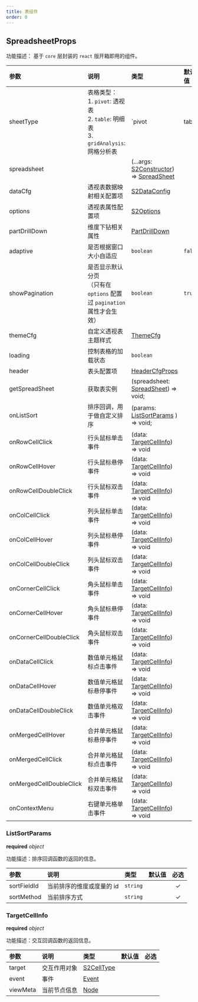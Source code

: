 ```yaml
---
title: 表组件
order: 0
---
```


## SpreadsheetProps

功能描述： 基于 `core` 层封装的 `react` 版开箱即用的组件。

| 参数 | 说明                                                         | 类型 | 默认值  | 必选 |
| :--- | :--- | :--- | :--- | :---: |
| sheetType |  表格类型：<br> 1. `pivot`: 透视表 <br> 2. `table`: 明细表 <br> 3. `gridAnalysis`: 网格分析表| `pivot | table | gridAnalysis` | `pivot` | |
| spreadsheet | | (...args: [S2Constructor](/zh/docs/api/basic-class/spreadsheet#s2constructor)) => [SpreadSheet](/zh/docs/api/basic-class/spreadsheet) | |  |
| dataCfg |  透视表数据映射相关配置项 | [S2DataConfig](/zh/docs/api/general/S2DataConfig) | | ✓ |
| options | 透视表属性配置项 | [S2Options](/zh/docs/api/general/S2Options) | | ✓ |
| partDrillDown |  维度下钻相关属性 | [PartDrillDown](/zh/docs/api/components/drill-down) | |  |
| adaptive | 是否根据窗口大小自适应 | `boolean` | `false` | |
| showPagination | 是否显示默认分页<br>（只有在 `options` 配置过 `pagination`  属性才会生效） | `boolean` | `true` | |
| themeCfg | 自定义透视表主题样式 | [ThemeCfg](/zh/docs/api/general/S2Theme) | |  |
| loading | 控制表格的加载状态 | `boolean` | | |
| header | 表头配置项 | [HeaderCfgProps](/zh/docs/api/components/header) | | |
| getSpreadSheet | 获取表实例 | (spreadsheet: [SpreadSheet](/zh/docs/api/basic-class/spreadsheet)) => void; | | |
| onListSort | 排序回调，用于做自定义排序 |  (params: [ListSortParams](#listsortparams) ) => void; | |  |
| onRowCellClick | 行头鼠标单击事件 | (data: [TargetCellInfo](#targetcellinfo)) => void | | |
| onRowCellHover | 行头鼠标悬停事件 | (data: [TargetCellInfo](#targetcellinfo)) => void | | |
| onRowCellDoubleClick | 行头鼠标双击事件 | (data: [TargetCellInfo](#targetcellinfo)) => void | | |
| onColCellClick | 列头鼠标单击事件 | (data: [TargetCellInfo](#targetcellinfo)) => void | | |
| onColCellHover | 列头鼠标悬停事件 | (data: [TargetCellInfo](#targetcellinfo)) => void | | |
| onColCellDoubleClick | 列头鼠标双击事件| (data: [TargetCellInfo](#targetcellinfo)) => void | | |
| onCornerCellClick | 角头鼠标单击事件| (data: [TargetCellInfo](#targetcellinfo)) => void | | |
| onCornerCellHover | 角头鼠标悬停事件| (data: [TargetCellInfo](#targetcellinfo)) => void | | |
| onCornerCellDoubleClick | 角头鼠标双击事件| (data: [TargetCellInfo](#targetcellinfo)) => void | | |
| onDataCellClick | 数值单元格鼠标点击事件 | (data: [TargetCellInfo](#targetcellinfo)) => void | | |
| onDataCellHover | 数值单元格鼠标悬停事件 | (data: [TargetCellInfo](#targetcellinfo)) => void | | |
| onDataCellDoubleClick | 数值单元格双击事件| (data: [TargetCellInfo](#targetcellinfo)) => void | | |
| onMergedCellHover | 合并单元格鼠标悬停事件 | (data: [TargetCellInfo](#targetcellinfo)) => void | | |
| onMergedCellClick | 合并单元格鼠标点击事件 | (data: [TargetCellInfo](#targetcellinfo)) => void | | |
| onMergedCellDoubleClick | 合并单元格鼠标双击事件| (data: [TargetCellInfo](#targetcellinfo)) => void | | |
| onContextMenu | 右键单元格单击事件| (data: [TargetCellInfo](#targetcellinfo)) => void | | |

### ListSortParams

<description> **required**  _object_ </description>

功能描述：排序回调函数的返回的信息。

| 参数 | 说明                      | 类型 | 默认值  | 必选 |
| :--- | :--- | :--- | :--- | :---: |
| sortFieldId | 当前排序的维度或度量的 id | `string` | | ✓ |
| sortMethod | 当前排序方式 | `string` | | ✓ |

### TargetCellInfo

<description> **required**  _object_ </description>

功能描述：交互回调函数的返回信息。

| 参数 | 说明                   | 类型 | 默认值  | 必选 |
| :--- | :--- | :--- | :--- | :---: |
| target | 交互作用对象 | [S2CellType](/zh/docs/api/basic-class/base-cell) | |  |
| event | 事件 | [Event](#) | |  |
| viewMeta | 当前节点信息 | [Node](/zh/docs/api/basic-class/node) | |  |
